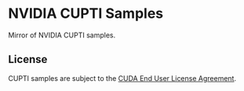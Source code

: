 # NVIDIA CUPTI Samples

Mirror of NVIDIA CUPTI samples.

## License

CUPTI samples are subject to the [CUDA End User License Agreement](EULA.txt).
